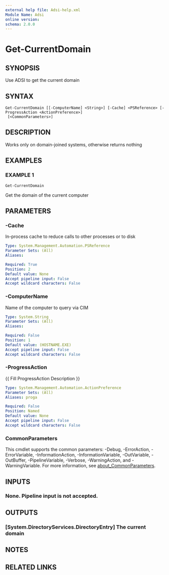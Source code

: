 ```yaml
---
external help file: Adsi-help.xml
Module Name: Adsi
online version:
schema: 2.0.0
---
```


# Get-CurrentDomain

## SYNOPSIS
Use ADSI to get the current domain

## SYNTAX

```
Get-CurrentDomain [[-ComputerName] <String>] [-Cache] <PSReference> [-ProgressAction <ActionPreference>]
 [<CommonParameters>]
```

## DESCRIPTION
Works only on domain-joined systems, otherwise returns nothing

## EXAMPLES

### EXAMPLE 1
```
Get-CurrentDomain
```

Get the domain of the current computer

## PARAMETERS

### -Cache
In-process cache to reduce calls to other processes or to disk

```yaml
Type: System.Management.Automation.PSReference
Parameter Sets: (All)
Aliases:

Required: True
Position: 2
Default value: None
Accept pipeline input: False
Accept wildcard characters: False
```

### -ComputerName
Name of the computer to query via CIM

```yaml
Type: System.String
Parameter Sets: (All)
Aliases:

Required: False
Position: 1
Default value: (HOSTNAME.EXE)
Accept pipeline input: False
Accept wildcard characters: False
```

### -ProgressAction
{{ Fill ProgressAction Description }}

```yaml
Type: System.Management.Automation.ActionPreference
Parameter Sets: (All)
Aliases: proga

Required: False
Position: Named
Default value: None
Accept pipeline input: False
Accept wildcard characters: False
```

### CommonParameters
This cmdlet supports the common parameters: -Debug, -ErrorAction, -ErrorVariable, -InformationAction, -InformationVariable, -OutVariable, -OutBuffer, -PipelineVariable, -Verbose, -WarningAction, and -WarningVariable. For more information, see [about_CommonParameters](http://go.microsoft.com/fwlink/?LinkID=113216).

## INPUTS

### None. Pipeline input is not accepted.
## OUTPUTS

### [System.DirectoryServices.DirectoryEntry] The current domain
## NOTES

## RELATED LINKS
